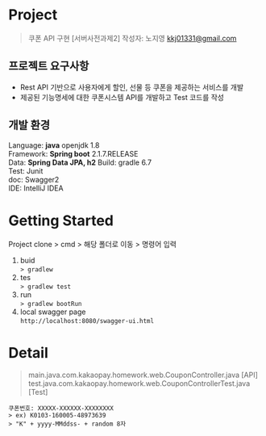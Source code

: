 

# Project

> 쿠폰 API 구현 [서버사전과제2] 
> 작성자: 노지영 <kkj01331@gmail.com>
## 프로젝트 요구사항
- Rest API 기반으로 사용자에게 할인, 선물 등 쿠폰을 제공하는 서비스를 개발
- 제공된 기능명세에 대한 쿠폰시스템 API를 개발하고 Test 코드를 작성
## 개발 환경
Language: **java** openjdk 1.8    
Framework: **Spring boot** 2.1.7.RELEASE    
Data: **Spring Data JPA, h2** Build: gradle 6.7  
Test: Junit   
doc: Swagger2  
IDE: IntelliJ IDEA

# Getting Started
Project clone > cmd > 해당 폴더로 이동 > 명령어 입력
1. buid  
   `> gradlew  `
2. tes  
   `> gradlew test`
3. run    
   `> gradlew bootRun `
4. local swagger page  
   `http://localhost:8080/swagger-ui.html`

# Detail
> main.java.com.kakaopay.homework.web.CouponController.java [API]
> test.java.com.kakaopay.homework.web.CouponControllerTest.java [Test]


```
쿠폰번호: XXXXX-XXXXXX-XXXXXXXX 
> ex) K0103-160005-48973639  
> "K" + yyyy-MMddss- + random 8자  
```
